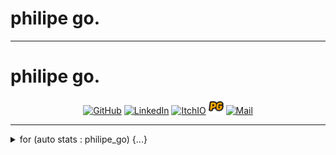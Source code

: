 <p align="center"><h1>philipe go.</h1></p>
<hr>
<p align="center"><h1>philipe go.</h1></p>

<p align="center">
  <a href="https://github.com/philipe-go" target="_blank"><img alt="GitHub" title="GitHub" height="24" width="24" src="./image/github2.png"></a>
  <a href="https://linkedin.com/in/philipe-go" target="_blank"><img alt="LinkedIn" title="LinkedIn" height="24" width="24" src="./image/linkedin2.png"></a>
  <a href="https://philipego.itch.io/" target="_blank"><img alt="ItchIO" title="Itch.IO" height="21" width="24" src="./image/itchio2.png"></a>
  <a href="https://philipe-go.dev/" target="_blank"><img alt="Portfolio" title="Portfolio" height="24" width="24" src="./image/portfolio.png"></a>
  <a href="mailto:philipe.ng@pm.net" target="_blank"><img alt="Mail" title="Mail" height="24" width="24" src="./image/mail.png"></a>
</p>

<hr>

<details>
<summary> for (auto stats : philipe_go) {...}</summary>
<p align="center">
  
  [![Top Langs](https://github-readme-stats.vercel.app/api/top-langs/?username=philipe-go&layout=compact)](https://github.com/philipe-go)  
  
</p>
<br>
</details> 
